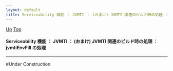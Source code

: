 ```yaml
---
layout: default
title: Serviceability 機能 ： JVMTI ： (おまけ) JVMTI 関連のビルド時の処理 ： jvmtiEnvFill の処理
---
```

[Up](no1sX8Q67Q.html) [Top](../index.html)

#### Serviceability 機能 ： JVMTI ： (おまけ) JVMTI 関連のビルド時の処理 ： jvmtiEnvFill の処理

--- 
#Under Construction






